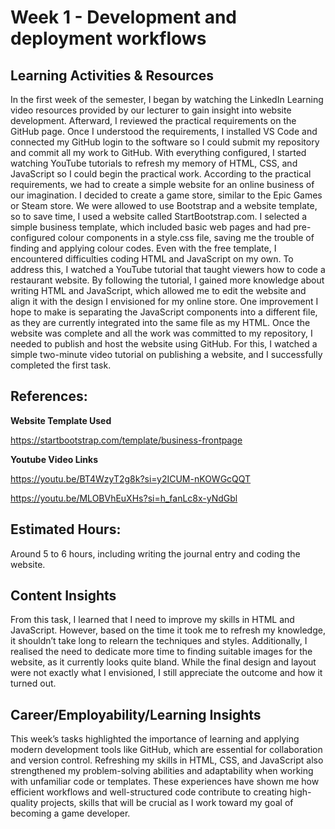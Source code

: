 # **Week 1 - Development and deployment workflows**

## **Learning Activities & Resources**

In the first week of the semester, I began by watching the LinkedIn Learning video resources provided by our lecturer to gain insight into website development. Afterward, I reviewed the practical requirements on the GitHub page. Once I understood the requirements, I installed VS Code and connected my GitHub login to the software so I could submit my repository and commit all my work to GitHub.
With everything configured, I started watching YouTube tutorials to refresh my memory of HTML, CSS, and JavaScript so I could begin the practical work. According to the practical requirements, we had to create a simple website for an online business of our imagination. I decided to create a game store, similar to the Epic Games or Steam store. We were allowed to use Bootstrap and a website template, so to save time, I used a website called StartBootstrap.com. I selected a simple business template, which included basic web pages and had pre-configured colour components in a style.css file, saving me the trouble of finding and applying colour codes.
Even with the free template, I encountered difficulties coding HTML and JavaScript on my own. To address this, I watched a YouTube tutorial that taught viewers how to code a restaurant website. By following the tutorial, I gained more knowledge about writing HTML and JavaScript, which allowed me to edit the website and align it with the design I envisioned for my online store. One improvement I hope to make is separating the JavaScript components into a different file, as they are currently integrated into the same file as my HTML.
Once the website was complete and all the work was committed to my repository, I needed to publish and host the website using GitHub. For this, I watched a simple two-minute video tutorial on publishing a website, and I successfully completed the first task.


## **References:**

**Website Template Used**

https://startbootstrap.com/template/business-frontpage

**Youtube Video Links**

https://youtu.be/BT4WzyT2g8k?si=y2ICUM-nKOWGcQQT

https://youtu.be/MLOBVhEuXHs?si=h_fanLc8x-yNdGbl

## **Estimated Hours:**

Around 5 to 6 hours, including writing the journal entry and coding the website.

## **Content Insights**

From this task, I learned that I need to improve my skills in HTML and JavaScript. However, based on the time it took me to refresh my knowledge, it shouldn’t take long to relearn the techniques and styles. Additionally, I realised the need to dedicate more time to finding suitable images for the website, as it currently looks quite bland. While the final design and layout were not exactly what I envisioned, I still appreciate the outcome and how it turned out.

## **Career/Employability/Learning Insights**

This week’s tasks highlighted the importance of learning and applying modern development tools like GitHub, which are essential for collaboration and version control. Refreshing my skills in HTML, CSS, and JavaScript also strengthened my problem-solving abilities and adaptability when working with unfamiliar code or templates. These experiences have shown me how efficient workflows and well-structured code contribute to creating high-quality projects, skills that will be crucial as I work toward my goal of becoming a game developer.

